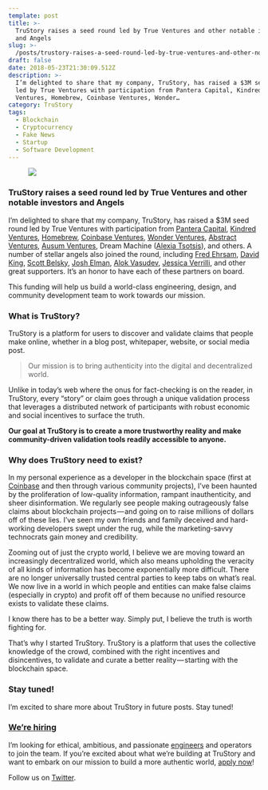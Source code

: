 ```yaml
---
template: post
title: >-
  TruStory raises a seed round led by True Ventures and other notable investors
  and Angels
slug: >-
  /posts/trustory-raises-a-seed-round-led-by-true-ventures-and-other-notable-investors-and-angels/
draft: false
date: 2018-05-23T21:30:09.512Z
description: >-
  I’m delighted to share that my company, TruStory, has raised a $3M seed round
  led by True Ventures with participation from Pantera Capital, Kindred
  Ventures, Homebrew, Coinbase Ventures, Wonder…
category: TruStory
tags:
  - Blockchain
  - Cryptocurrency
  - Fake News
  - Startup
  - Software Development
---
```


<figure>

![](/media/trustory-raises-a-seed-round-led-by-true-ventures-and-other-notable-investors-and-angels-0.png)

</figure>

### TruStory raises a seed round led by True Ventures and other notable investors and Angels

I’m delighted to share that my company, TruStory, has raised a $3M seed round led by True Ventures with participation from [Pantera Capital](https://www.panteracapital.com/), [Kindred Ventures](https://kindredvc.com/), [Homebrew](http://www.homebrew.co/), [Coinbase Ventures](https://blog.coinbase.com/introducing-coinbase-ventures-c67865a1d2fe), [Wonder Ventures](https://www.wondervc.com/), [Abstract Ventures](https://www.abstractvc.com/), [Ausum Ventures](https://www.ausum.vc/), Dream Machine ([Alexia Tsotsis](https://twitter.com/alexia)), and others. A number of stellar angels also joined the round, including [Fred Ehrsam](https://twitter.com/fehrsam?lang=en), [David King](https://angel.co/deekay), [Scott Belsky](http://www.scottbelsky.com/), [Josh Elman](https://twitter.com/joshelman), [Alok Vasudev](https://twitter.com/alokvasudev), [Jessica Verrilli](https://twitter.com/jess), and other great supporters. It’s an honor to have each of these partners on board.

This funding will help us build a world-class engineering, design, and community development team to work towards our mission.

### What is TruStory?

TruStory is a platform for users to discover and validate claims that people make online, whether in a blog post, whitepaper, website, or social media post.

> Our mission is to bring authenticity into the digital and decentralized world.

Unlike in today’s web where the onus for fact-checking is on the reader, in TruStory, every “story” or claim goes through a unique validation process that leverages a distributed network of participants with robust economic and social incentives to surface the truth.

**Our goal at TruStory is to create a more trustworthy reality and make community-driven validation tools readily accessible to anyone.**

### Why does TruStory need to exist?

In my personal experience as a developer in the blockchain space (first at [Coinbase](https://medium.com/u/b9034df3e57a) and then through various community projects), I’ve been haunted by the proliferation of low-quality information, rampant inauthenticity, and sheer disinformation. We regularly see people making outrageously false claims about blockchain projects — and going on to raise millions of dollars off of these lies. I’ve seen my own friends and family deceived and hard-working developers swept under the rug, while the marketing-savvy technocrats gain money and credibility.

Zooming out of just the crypto world, I believe we are moving toward an increasingly decentralized world, which also means upholding the veracity of all kinds of information has become exponentially more difficult. There are no longer universally trusted central parties to keep tabs on what’s real. We now live in a world in which people and entities can make false claims (especially in crypto) and profit off of them because no unified resource exists to validate these claims.

I know there has to be a better way. Simply put, I believe the truth is worth fighting for.

That’s why I started TruStory. TruStory is a platform that uses the collective knowledge of the crowd, combined with the right incentives and disincentives, to validate and curate a better reality — starting with the blockchain space.

### Stay tuned!

I’m excited to share more about TruStory in future posts. Stay tuned!

### [We’re hiring](https://angel.co/trustory/jobs/369502-software-engineer)

I’m looking for ethical, ambitious, and passionate [engineers](https://www.trustory.io/careers/) and operators to join the team. If you’re excited about what we’re building at TruStory and want to embark on our mission to build a more authentic world, [apply now](https://www.trustory.io/careers/)!

Follow us on [Twitter](https://twitter.com/isTruStory).

